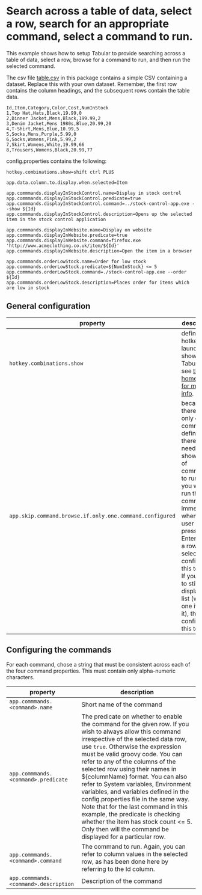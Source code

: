 # Search across a table of data, select a row, search for an appropriate command, select a command to run.

This example shows how to setup Tabular to provide searching across a
table of data, select a row, browse for a command to run, and then run the selected command.

The csv file [table.csv](./table.csv) in this package contains a simple
CSV containing a dataset. Replace this with your own dataset. Remember,
the first row contains the column headings, and the subsequent rows
contain the table data.

```
Id,Item,Category,Color,Cost,NumInStock
1,Top Hat,Hats,Black,19.99,0
2,Dinner Jacket,Mens,Black,199.99,2
3,Denim Jacket,Mens 1980s,Blue,20.99,20
4,T-Shirt,Mens,Blue,10.99,5
5,Socks,Mens,Purple,5.99,0
6,Socks,Womens,Pink,5.99,2
7,Skirt,Womens,White,19.99,66
8,Trousers,Womens,Black,20.99,77
```

config.properties contains the following:
```
hotkey.combinations.show=shift ctrl PLUS

app.data.column.to.display.when.selected=Item

app.commmands.displayInStockControl.name=Display in stock control
app.commmands.displayInStockControl.predicate=true
app.commmands.displayInStockControl.command=../stock-control-app.exe --show ${Id}
app.commmands.displayInStockControl.description=Opens up the selected item in the stock control application

app.commmands.displayInWebsite.name=Display on website
app.commmands.displayInWebsite.predicate=true
app.commmands.displayInWebsite.command=firefox.exe 'http://www.acmeclothing.co.uk/item/${Id}'
app.commmands.displayInWebsite.description=Open the item in a browser

app.commmands.orderLowStock.name=Order for low stock
app.commmands.orderLowStock.predicate=${NumInStock} <= 5
app.commmands.orderLowStock.command=./stock-control-app.exe --order ${Id}
app.commmands.orderLowStock.description=Places order for items which are low in stock
```
## General configuration
|property |description |
|---|---|
| `hotkey.combinations.show` |defines the hotkey to launch to show Tabular, see [the home page for more info](../../../README.md).|
| `app.skip.command.browse.if.only.one.command.configured` | because there is only one command defined, there is no need to show a list of commands to run. If you wish to run the command immediately when the user presses Enter when a row is selected, configure this to `true`. If you wish to still display the list (with one item in it), then configure this to `false` |

## Configuring the commands
For each command, chose a <command> string that must be consistent across each of the four command properties.  This must contain only alpha-numeric characters.

|property |description |
|---|---|
| `app.commmands.<command>.name` | Short name of the command |
| `app.commmands.<command>.predicate` | The predicate on whether to enable the command for the given row. If you wish to always allow this command irrespective of the selected data row, use `true`.  Otherwise the expression must be valid groovy code.  You can refer to any of the columns of the selected row using their names in ${columnName} format.  You can also refer to System variables, Environment variables, and variables defined in the config.properties file in the same way. Note that for the last command in this example, the predicate is checking whether the item has stock count <= 5.  Only then will the command be displayed for a particular row.|
| `app.commmands.<command>.command` | The command to run.  Again, you can refer to column values in the selected row, as has been done here by referring to the Id column. |
| `app.commmands.<command>.description` | Description of the command |
